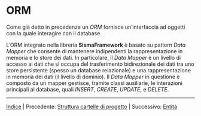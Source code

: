# ORM

Come già detto in precedenza un *ORM* fornisce un’interfaccia ad oggetti con la quale interagire con il database.

L’ORM integrato nella libreria **SismaFramework** è basato su pattern *Data Mapper* che consente di mantenere indipendenti la rappresentazione in memoria e lo store dei dati. In particolare, il *Data Mapper* è un livello di accesso ai dati che si occupa del trasferimento bidirezionale dei dati tra uno store persistente (spesso un database relazionale) e una rappresentazione in memoria dei dati (il livello di dominio). Il *Data Mapper* in questione è composto da un mapper gestisce, tramite classi ausiliarie, le interazioni principali al database, quali *INSERT*, *CREATE*, *UPDATE*, e *DELETE*.

---

[Indice](INDEX.md) | Precedente: [Struttura cartelle di progetto](PROJECT_FOLDER_STRUCTURE.md) | Successivo: [Entità](ORM_ENTITIES.md)


